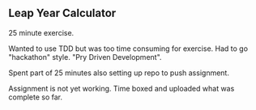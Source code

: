 ## Leap Year Calculator

25 minute exercise.

Wanted to use TDD but was too time consuming for exercise. Had to go "hackathon" style. "Pry Driven Development".

Spent part of 25 minutes also setting up repo to push assignment.


Assignment is not yet working. Time boxed and uploaded what was complete so far.
